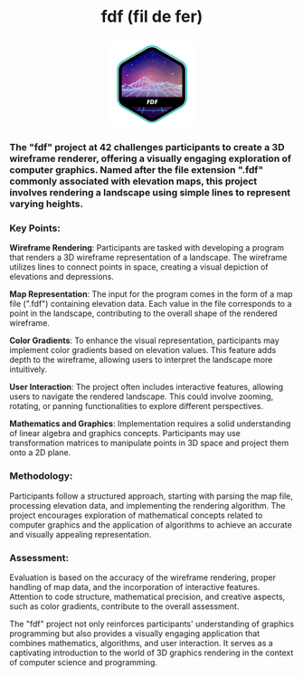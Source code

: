 # <p align = "center">fdf (fil de fer)</p>

<p align = "center">
<a href = https://github.com/Hotaruban><img fdf = "fdf" src = "fdfe.png"></a></p>

### The "fdf" project at 42 challenges participants to create a 3D wireframe renderer, offering a visually engaging exploration of computer graphics. Named after the file extension ".fdf" commonly associated with elevation maps, this project involves rendering a landscape using simple lines to represent varying heights.

### Key Points:

**Wireframe Rendering**: Participants are tasked with developing a program that renders a 3D wireframe representation of a landscape. The wireframe utilizes lines to connect points in space, creating a visual depiction of elevations and depressions.

**Map Representation**: The input for the program comes in the form of a map file (".fdf") containing elevation data. Each value in the file corresponds to a point in the landscape, contributing to the overall shape of the rendered wireframe.

**Color Gradients**: To enhance the visual representation, participants may implement color gradients based on elevation values. This feature adds depth to the wireframe, allowing users to interpret the landscape more intuitively.

**User Interaction**: The project often includes interactive features, allowing users to navigate the rendered landscape. This could involve zooming, rotating, or panning functionalities to explore different perspectives.

**Mathematics and Graphics**: Implementation requires a solid understanding of linear algebra and graphics concepts. Participants may use transformation matrices to manipulate points in 3D space and project them onto a 2D plane.

### Methodology:
Participants follow a structured approach, starting with parsing the map file, processing elevation data, and implementing the rendering algorithm. The project encourages exploration of mathematical concepts related to computer graphics and the application of algorithms to achieve an accurate and visually appealing representation.

### Assessment:
Evaluation is based on the accuracy of the wireframe rendering, proper handling of map data, and the incorporation of interactive features. Attention to code structure, mathematical precision, and creative aspects, such as color gradients, contribute to the overall assessment.

The "fdf" project not only reinforces participants' understanding of graphics programming but also provides a visually engaging application that combines mathematics, algorithms, and user interaction. It serves as a captivating introduction to the world of 3D graphics rendering in the context of computer science and programming.
